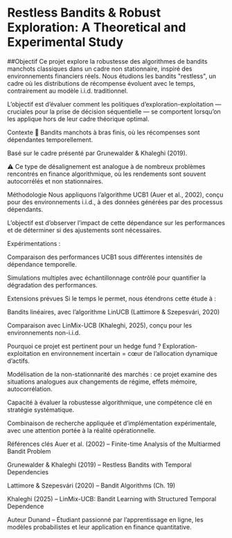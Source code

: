# Restless Bandits & Robust Exploration: A Theoretical and Experimental Study
##Objectif
Ce projet explore la robustesse des algorithmes de bandits manchots classiques dans un cadre non stationnaire, inspiré des environnements financiers réels. Nous étudions les bandits "restless", un cadre où les distributions de récompense évoluent avec le temps, contrairement au modèle i.i.d. traditionnel.

L’objectif est d’évaluer comment les politiques d’exploration-exploitation — cruciales pour la prise de décision séquentielle — se comportent lorsqu’on les applique hors de leur cadre théorique optimal.

 Contexte
🔬 Bandits manchots à bras finis, où les récompenses sont dépendantes temporellement.

 Basé sur le cadre présenté par Grunewalder & Khaleghi (2019).

⚠ Ce type de désalignement est analogue à de nombreux problèmes rencontrés en finance algorithmique, où les rendements sont souvent autocorrélés et non stationnaires.

 Méthodologie
Nous appliquons l’algorithme UCB1 (Auer et al., 2002), conçu pour des environnements i.i.d., à des données générées par des processus dépendants.

L’objectif est d’observer l’impact de cette dépendance sur les performances et de déterminer si des ajustements sont nécessaires.

Expérimentations :

Comparaison des performances UCB1 sous différentes intensités de dépendance temporelle.

Simulations multiples avec échantillonnage contrôlé pour quantifier la dégradation des performances.

 Extensions prévues
Si le temps le permet, nous étendrons cette étude à :

 Bandits linéaires, avec l’algorithme LinUCB (Lattimore & Szepesvári, 2020)

 Comparaison avec LinMix-UCB (Khaleghi, 2025), conçu pour les environnements non-i.i.d.

 Pourquoi ce projet est pertinent pour un hedge fund ?
 Exploration-exploitation en environnement incertain = cœur de l’allocation dynamique d’actifs.

 Modélisation de la non-stationnarité des marchés : ce projet examine des situations analogues aux changements de régime, effets mémoire, autocorrélation.

 Capacité à évaluer la robustesse algorithmique, une compétence clé en stratégie systématique.

 Combinaison de recherche appliquée et d’implémentation expérimentale, avec une attention portée à la réalité opérationnelle.

 Références clés
Auer et al. (2002) – Finite-time Analysis of the Multiarmed Bandit Problem

Grunewalder & Khaleghi (2019) – Restless Bandits with Temporal Dependencies

Lattimore & Szepesvári (2020) – Bandit Algorithms (Ch. 19)

Khaleghi (2025) – LinMix-UCB: Bandit Learning with Structured Temporal Dependence

 Auteur
Dunand – Étudiant passionné par l’apprentissage en ligne, les modèles probabilistes et leur application en finance quantitative.


